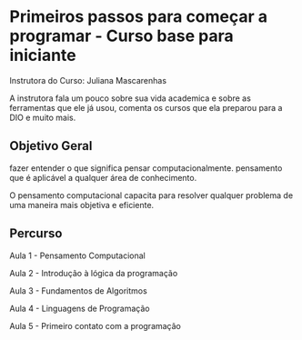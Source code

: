 # Primeiros passos para começar a programar - Curso base para iniciante

Instrutora do Curso: Juliana Mascarenhas

A instrutora fala um pouco sobre sua vida academica e sobre as ferramentas que ele já usou, comenta os cursos que ela preparou para a DIO e muito mais.

## Objetivo Geral

fazer entender o que significa pensar computacionalmente. pensamento que é aplicável a qualquer área de conhecimento.

O pensamento computacional capacita para resolver qualquer problema de uma maneira mais objetiva e eficiente.

## Percurso

Aula 1 - Pensamento Computacional

Aula 2 - Introdução à lógica da programação

Aula 3 - Fundamentos de Algoritmos

Aula 4 - Linguagens de Programação

Aula 5 - Primeiro contato com a programação
